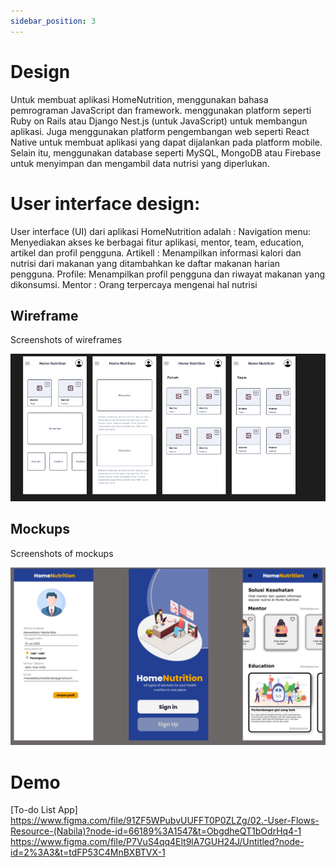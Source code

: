 ```yaml
---
sidebar_position: 3
---
```


# Design

Untuk membuat aplikasi HomeNutrition, menggunakan bahasa pemrograman JavaScript dan framework. menggunakan platform seperti Ruby on Rails atau Django Nest.js (untuk JavaScript) untuk membangun aplikasi. Juga menggunakan platform pengembangan web seperti React Native untuk membuat aplikasi yang dapat dijalankan pada platform mobile.
Selain itu, menggunakan database seperti MySQL, MongoDB atau Firebase untuk menyimpan dan mengambil data nutrisi yang diperlukan.

# User interface design:

User interface (UI) dari aplikasi HomeNutrition adalah :
Navigation menu: Menyediakan akses ke berbagai fitur aplikasi, mentor, team, education, artikel dan profil pengguna.
Artikell : Menampilkan informasi kalori dan nutrisi dari makanan yang ditambahkan ke daftar makanan harian pengguna.
Profile: Menampilkan profil pengguna dan riwayat makanan yang dikonsumsi.
Mentor : Orang terpercaya mengenai hal nutrisi

## Wireframe

Screenshots of wireframes

![1](./img/wireframe_uas.png)


## Mockups

Screenshots of mockups

![2](./img/mockup_uas.png)


# Demo
[To-do List App]
https://www.figma.com/file/91ZF5WPubvUUFFT0P0ZLZg/02.-User-Flows-Resource-(Nabila)?node-id=66189%3A1547&t=ObgdheQT1bOdrHq4-1
https://www.figma.com/file/P7VuS4qq4Elt9lA7GUH24J/Untitled?node-id=2%3A3&t=tdFP53C4MnBXBTVX-1
